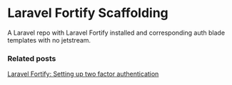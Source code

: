 # Laravel Fortify Scaffolding

A Laravel repo with Laravel Fortify installed and corresponding auth blade templates with no jetstream.

### Related posts

[Laravel Fortify: Setting up two factor authentication](https://epndavis.com/blog/post/laravel-fortify-two-factor-authentication)